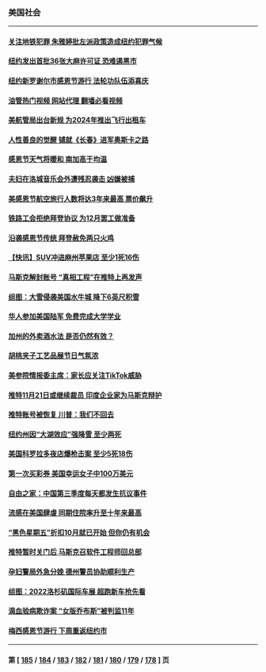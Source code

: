 ### 美国社会
---
#### [关注地铁犯罪 朱雅婷批左派政策造成纽约犯罪气候](../../pages/ncid1078160/n13870628.md?11221645) 
#### [纽约发出首批36张大麻许可证 恐难遏黑市](../../pages/ncid1078160/n13870631.md?11221645) 
#### [纽约新罗谢尔市感恩节游行 法轮功队伍添喜庆](../../pages/ncid1078160/n13870609.md?11221645) 
#### [油管热门视频 网站代理 翻墙必看视频](http://138.2.39.72:81/youtube.html?epic-marker?11221645)
#### [美航管局出台新规 为2024年推出飞行出租车](../../pages/ncid1078160/n13870540.md?11221645) 
#### [人性善良的觉醒 铺就《长春》进军奥斯卡之路](../../pages/ncid1078160/n13870525.md?11221645) 
#### [感恩节天气将暖和 南加高于均温](../../pages/ncid1078160/n13870512.md?11221645) 
#### [夫妇在洛城音乐会外遭残忍袭击 凶嫌被捕](../../pages/ncid1078160/n13870460.md?11221645) 
#### [美感恩节航空旅行人数将达3年来最高 票价飙升](../../pages/ncid1078160/n13870458.md?11221645) 
#### [铁路工会拒绝拜登协议 为12月罢工做准备](../../pages/ncid1078160/n13870330.md?11221645) 
#### [沿袭感恩节传统 拜登赦免两只火鸡](../../pages/ncid1078160/n13870369.md?11221645) 
#### [【快讯】SUV冲进麻州苹果店 至少1死16伤](../../pages/ncid1078160/n13870378.md?11221645) 
#### [马斯克解封账号 “真相工程”在推特上再发声](../../pages/ncid1078160/n13870326.md?11221645) 
#### [组图：大雪侵袭美国水牛城 降下6英尺积雪](../../pages/ncid1078160/n13870104.md?11221645) 
#### [华人参加美国陆军 免费完成大学学业](../../pages/ncid1078160/n13869964.md?11221645) 
#### [加州的外卖酒水法 是否仍然有效？](../../pages/ncid1078160/n13869933.md?11221645) 
#### [胡桃夹子工艺品展节日气氛浓](../../pages/ncid1078160/n13869906.md?11221645) 
#### [美参院情报委主席：家长应关注TikTok威胁](../../pages/ncid1078160/n13869735.md?11221645) 
#### [推特11月21日或继续裁员 印度企业家为马斯克辩护](../../pages/ncid1078160/n13869789.md?11221645) 
#### [推特账号被恢复 川普：我们不回去](../../pages/ncid1078160/n13869649.md?11221645) 
#### [纽约州因“大湖效应”强降雪 至少两死](../../pages/ncid1078160/n13869654.md?11221645) 
#### [美国科罗拉多夜店爆枪击案 至少5死18伤](../../pages/ncid1078160/n13869591.md?11221645) 
#### [第一次买彩券 美国幸运女子中100万美元](../../pages/ncid1078160/n13869437.md?11221645) 
#### [自由之家：中国第三季度每天都发生抗议事件](../../pages/ncid1078160/n13869343.md?11221645) 
#### [流感在美国肆虐 同期住院率升至十年来最高](../../pages/ncid1078160/n13869360.md?11221645) 
#### [“黑色星期五”折扣10月就已开始 但你仍有机会](../../pages/ncid1078160/n13869335.md?11221645) 
#### [推特暂时关门后 马斯克召软件工程师回总部](../../pages/ncid1078160/n13869277.md?11221645) 
#### [孕妇警局外急分娩 德州警员协助顺利生产](../../pages/ncid1078160/n13869031.md?11221645) 
#### [组图：2022洛杉矶国际车展 超跑新车抢先看](../../pages/ncid1078160/n13868937.md?11221645) 
#### [滴血验病欺诈案 “女版乔布斯”被判监11年](../../pages/ncid1078160/n13868846.md?11221645) 
#### [梅西感恩节游行 下周重返纽约市](../../pages/ncid1078160/n13868922.md?11221645) 

---
#### 第 [ [185](./185.md?11221645) / [184](./184.md?11221645) / [183](./183.md?11221645) / [182](./182.md?11221645) / [181](./181.md?11221645) / [180](./180.md?11221645) / [179](./179.md?11221645) / [178](./178.md?11221645) ] 页

